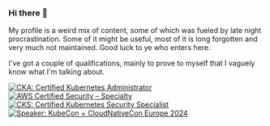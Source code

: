 ### Hi there 👋

My profile is a weird mix of content, some of which was fueled by late night procrastination. Some of it might be useful, most of it is long forgotten and very much not maintained. Good luck to ye who enters here. 

I've got a couple of qualifications, mainly to prove to myself that I vaguely know what I'm talking about.

<!-- Markers for Credly badge thingies -->
<!--START_SECTION:badges-->
[![CKA: Certified Kubernetes Administrator](https://images.credly.com/size/110x110/images/8b8ed108-e77d-4396-ac59-2504583b9d54/cka_from_cncfsite__281_29.png)](http://www.credly.com/badges/d9721a3e-71d9-4b2b-879d-8f0606285d8a "CKA: Certified Kubernetes Administrator")
[![AWS Certified Security – Specialty](https://images.credly.com/size/110x110/images/53acdae5-d69f-4dda-b650-d02ed7a50dd7/image.png)](http://www.credly.com/badges/26e5b7ed-147c-40ca-8d09-1f2e757ac83e "AWS Certified Security – Specialty")
[![CKS: Certified Kubernetes Security Specialist](https://images.credly.com/size/110x110/images/9945dfcb-1cca-4529-85e6-db1be3782210/kubernetes-security-specialist-logo2.png)](http://www.credly.com/badges/b2e13394-52d8-4afb-812e-759bca2cc766 "CKS: Certified Kubernetes Security Specialist")
[![Speaker: KubeCon + CloudNativeCon Europe 2024](https://images.credly.com/size/110x110/images/7452e181-d092-4b92-934f-dfc16d9061e9/image.png)](http://www.credly.com/badges/c60a047a-3f44-4a7c-8c8b-ab9e9297220d "Speaker: KubeCon + CloudNativeCon Europe 2024")
<!--END_SECTION:badges-->

<!--
**smarticu5/smarticu5** is a ✨ _special_ ✨ repository because its `README.md` (this file) appears on your GitHub profile.

Here are some ideas to get you started:

- 🔭 I’m currently working on ...
- 🌱 I’m currently learning ...
- 👯 I’m looking to collaborate on ...
- 🤔 I’m looking for help with ...
- 💬 Ask me about ...
- 📫 How to reach me: ...
- 😄 Pronouns: ...
- ⚡ Fun fact: ...
-->
